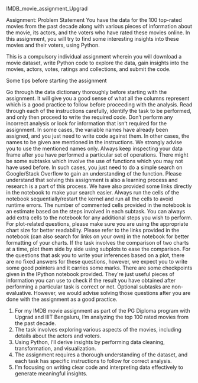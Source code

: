 IMDB_movie_assignment_Upgrad

Assignment: Problem Statement
You have the data for the 100 top-rated movies from the past decade along with various pieces of information about the movie, its actors, and the voters who have rated these movies online. In this assignment, you will try to find some interesting insights into these movies and their voters, using Python.

This is a compulsory individual assignment wherein you will download a movie dataset, write Python code to explore the data, gain insights into the movies, actors, votes, ratings and collections, and submit the code.

Some tips before starting the assignment

Go through the data dictionary thoroughly before starting with the assignment. It will give you a good sense of what all the columns represent which is a good practice to follow before proceeding with the analysis.
Read through each of the instructions carefully, identify the task to be performed, and only then proceed to write the required code. Don’t perform any incorrect analysis or look for information that isn’t required for the assignment.
In some cases, the variable names have already been assigned, and you just need to write code against them. In other cases, the names to be given are mentioned in the instructions. We strongly advise you to use the mentioned names only.
Always keep inspecting your data frame after you have performed a particular set of operations.
 There might be some subtasks which involve the use of functions which you may not have used before.  In such cases, you just need to do a simple search on Google/Stack Overflow to gain an understanding of the function. Please understand that solving this assignment is also a learning process and research is a part of this process. We have also provided some links directly in the notebook to make your search easier.
Always run the cells of the notebook sequentially/restart the kernel and run all the cells to avoid runtime errors. The number of commented cells provided in the notebook is an estimate based on the steps involved in each subtask. You can always add extra cells to the notebook for any additional steps you wish to perform.
For plot-related questions, please make sure you are using the appropriate chart size for better readability. Please refer to the links provided in the notebook (can also search for links on your own) in the notebook for better formatting of your charts. If the task involves the comparison of two charts at a time, plot them side by side using subplots to ease the comparison.
 For the questions that ask you to write your inferences based on a plot, there are no fixed answers for these questions, however, we expect you to write some good pointers and it carries some marks.
There are some checkpoints given in the IPython notebook provided. They're just useful pieces of information you can use to check if the result you have obtained after performing a particular task is correct or not.
Optional subtasks are non-evaluative. However, we would advise solving those questions after you are done with the assignment as a good practice.


1. For my IMDB movie assignment as part of the PG Diploma program with Upgrad and IIIT Bengaluru, I’m analyzing the top 100 rated movies from the past decade. 
2. The task involves exploring various aspects of the movies, including details about the actors and voters. 
3. Using Python, I’ll derive insights by performing data cleaning, transformation, and visualization. 
4. The assignment requires a thorough understanding of the dataset, and each task has specific instructions to follow for correct analysis.
5. I’m focusing on writing clear code and interpreting data effectively to generate meaningful insights.
